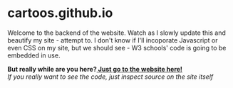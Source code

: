 # cartoos.github.io
Welcome to the backend of the website.
Watch as I slowly update this and beautify my site - attempt to. 
I don't know if I'll incoporate Javascript or even CSS on my site, but we should see - W3 schools' code is going to be embedded in use. 

<strong> But really while are you here?<a href="https://cartoos.github.io/"> Just go to the website here!</a></strong> 
<br><i> If you really want to see the code, just inspect source on the site itself</i>
